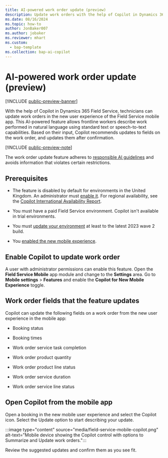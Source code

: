 ```yaml
---
title: AI-powered work order update (preview)
description: Update work orders with the help of Copilot in Dynamics 365 Field Service.
ms.date: 08/16/2024
ms.topic: how-to
author: JonBaker007
ms.author: jobaker
ms.reviewer: mhart
ms.custom:
  - bap-template
ms.collection: bap-ai-copilot 
---
```


# AI-powered work order update (preview)

[!INCLUDE [public-preview-banner](../includes/public-preview-banner.md)]

With the help of Copilot in Dynamics 365 Field Service, technicians can update work orders in the new user experience of the Field Service mobile app. This AI-powered feature allows frontline workers describe work performed in natural language using standard text or speech-to-text capabilities. Based on their input, Copilot recommends updates to fields on the work order, and updates them after confirmation.  

[!INCLUDE [public-preview-note](../includes/public-preview-note.md)]

The work order update feature adheres to [responsible AI guidelines](faqs-work-order-update.md) and avoids information that violates certain restrictions.

## Prerequisites

- The feature is disabled by default for environments in the United Kingdom. An administrator must [enable it](#enable-copilot-to-update-work-order). For regional availability, see the [Copilot International Availability Report](https://releaseplans.microsoft.com/availability-reports/?report=copilotfeaturereport).

- You must have a paid Field Service environment. Copilot isn't available in trial environments.

- You must [update your environment](update-field-service.md) at least to the latest 2023 wave 2 build.

- You [enabled the new mobile experience](mobile/set-up-field-service-mobile.md).

## Enable Copilot to update work order

A user with administrator permissions can enable this feature. Open the **Field Service Mobile** app module and change to the **Settings** area. Go to **Mobile settings** > **Features** and enable the **Copilot for New Mobile Experience** toggle.

## Work order fields that the feature updates

Copilot can update the following fields on a work order from the new user experience in the mobile app:

- Booking status

- Booking times

- Work order service task completion

- Work order product quantity

- Work order product line status

- Work order service duration

- Work order service line status

## Open Copilot from the mobile app

Open a booking in the new mobile user experience and select the Copilot icon. Select the Update option to start describing your update.

:::image type="content" source="media/field-service-mobile-copilot.png" alt-text="Mobile device showing the Copilot control with options to Summarize and Update work orders.":::

Review the suggested updates and confirm them as you see fit.
